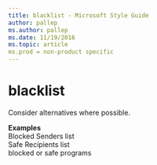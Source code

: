 ```yaml
---
title: blacklist - Microsoft Style Guide
author: pallep
ms.author: pallep
ms.date: 11/19/2016
ms.topic: article
ms.prod = non-product specific
---
```


# blacklist

Consider alternatives where possible.

**Examples**  
Blocked Senders list  
Safe Recipients list  
blocked or safe programs
